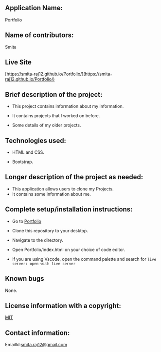 ## Application Name:

 Portfolio

## Name of contributors:

 Smita  
 
## Live Site

[https://smita-raj12.github.io/Portfolio/](https://smita-raj12.github.io/Portfolio/)

## Brief description of the project:
     
* This project contains information about my information.

* It contains projects that I worked on before.

* Some details of my older projects.
   
## Technologies used:

* HTML and CSS.

* Bootstrap.
    
## Longer description of the project as needed:

* This application allows users to clone my Projects.
* It contains some information about me.

## Complete setup/installation instructions:

 * Go to [Portfolio](https://github.com/smita-raj12/Portfolio) 
 
 * Clone this repository to your desktop.
 
 * Navigate to the directory.
 
 * Open Portfolio/index.html on your choice of code editor.
 
 * If you are using Vscode, open the command palette and search for `live server: open with live server`

## Known bugs

None.

## License information with a copyright:

  [MIT](https://opensource.org/licenses/MIT)
 
## Contact information:
   
 EmailId:smita.raj12@gmail.com

    